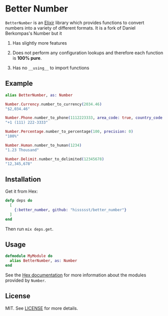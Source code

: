 # Better Number

`BetterNumber` is an [Elixir](https://github.com/elixir-lang/elixir) library which
provides functions to convert numbers into a variety of different formats. It is
a fork of Daniel Berkompas's Number but it

1. Has slightly more features

2. Does not perform any configuration lookups and therefore each function is __100% pure__.

3. Has no `__using__` to import functions

## Example

```elixir
alias BetterNumber, as: Number

Number.Currency.number_to_currency(2034.46)
"$2,034.46"

Number.Phone.number_to_phone(1112223333, area_code: true, country_code: 1)
"+1 (111) 222-3333"

Number.Percentage.number_to_percentage(100, precision: 0)
"100%"

Number.Human.number_to_human(1234)
"1.23 Thousand"

Number.Delimit.number_to_delimited(12345678)
"12,345,678"
```

## Installation

Get it from Hex:

```elixir
defp deps do
  [
    {:better_number, github: "hissssst/better_number"}
  ]
end
```

Then run `mix deps.get`.

## Usage


```elixir
defmodule MyModule do
  alias BetterNumber, as: Number
end
```

See the [Hex documentation](http://hexdocs.pm/better_number/) for more information
about the modules provided by `Number`.

## License
MIT. See [LICENSE](https://github.com/hissssst/better_number/blob/master/LICENSE) for more details.
